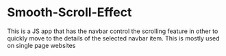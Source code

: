 # Smooth-Scroll-Effect
This is a JS app that has the navbar control the scrolling feature in other to quickly move to the details of the selected navbar item. This is mostly used on single page websites
